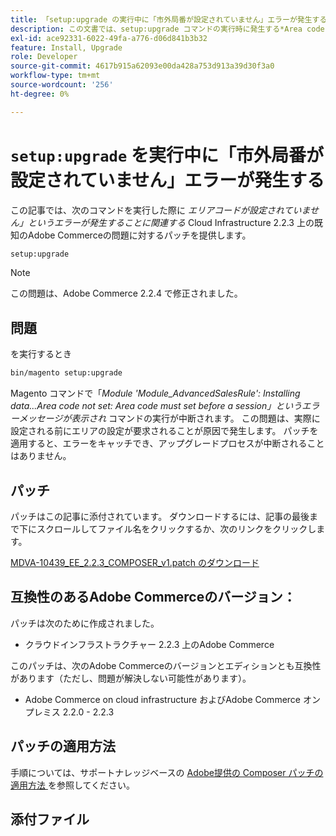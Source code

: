 ```yaml
---
title: 「setup:upgrade の実行中に「市外局番が設定されていません」エラーが発生する」
description: この文書では、setup:upgrade コマンドの実行時に発生する*Area code is not set* エラーに関連する、Adobe Commerce on cloud infrastructure 2.2.3 の既知の問題に対するパッチを提供します。
exl-id: ace92331-6022-49fa-a776-d06d841b3b32
feature: Install, Upgrade
role: Developer
source-git-commit: 4617b915a62093e00da428a753d913a39d30f3a0
workflow-type: tm+mt
source-wordcount: '256'
ht-degree: 0%

---
```


# `setup:upgrade` を実行中に「市外局番が設定されていません」エラーが発生する

この記事では、次のコマンドを実行した際に *エリアコードが設定されていません」というエラーが発生することに関連する* Cloud Infrastructure 2.2.3 上の既知のAdobe Commerceの問題に対するパッチを提供します。

```bash
setup:upgrade
```

>[!NOTE]
>
>この問題は、Adobe Commerce 2.2.4 で修正されました。

## 問題

を実行するとき

```bash
bin/magento setup:upgrade
```

Magento コマンドで「*Module &#39;Module\_AdvancedSalesRule&#39;: Installing data...Area code not set: Area code must set before a session」というエラーメッセージが表示され* コマンドの実行が中断されます。 この問題は、実際に設定される前にエリアの設定が要求されることが原因で発生します。 パッチを適用すると、エラーをキャッチでき、アップグレードプロセスが中断されることはありません。

## パッチ

パッチはこの記事に添付されています。 ダウンロードするには、記事の最後まで下にスクロールしてファイル名をクリックするか、次のリンクをクリックします。

[MDVA-10439\_EE\_2.2.3\_COMPOSER\_v1.patch のダウンロード](assets/MDVA-10439_EE_2.2.3_COMPOSER_v1.patch.zip)

## 互換性のあるAdobe Commerceのバージョン：

パッチは次のために作成されました。

* クラウドインフラストラクチャー 2.2.3 上のAdobe Commerce

このパッチは、次のAdobe Commerceのバージョンとエディションとも互換性があります（ただし、問題が解決しない可能性があります）。

* Adobe Commerce on cloud infrastructure およびAdobe Commerce オンプレミス 2.2.0 - 2.2.3

## パッチの適用方法

手順については、サポートナレッジベースの [Adobe提供の Composer パッチの適用方法 ](/help/how-to/general/how-to-apply-a-composer-patch-provided-by-magento.md) を参照してください。

## 添付ファイル
